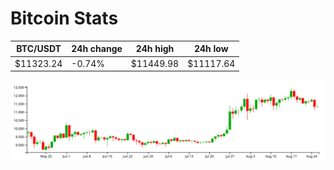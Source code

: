 # Bitcoin Stats

BTC/USDT|24h change|24h high|24h low|
|---|---|---|---|
|$11323.24|-0.74%|$11449.98|$11117.64|

<img src="./chart.svg">
